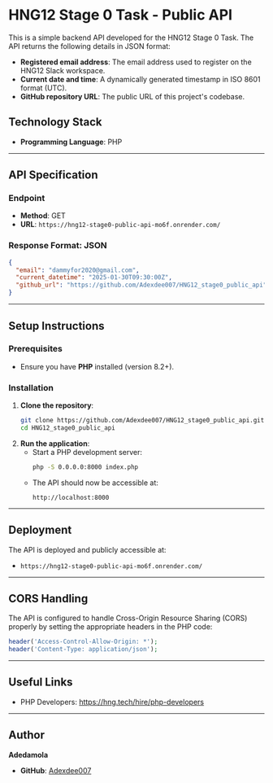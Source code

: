 # HNG12 Stage 0 Task - Public API

This is a simple backend API developed for the HNG12 Stage 0 Task. The API returns the following details in JSON format:

- **Registered email address**: The email address used to register on the HNG12 Slack workspace.
- **Current date and time**: A dynamically generated timestamp in ISO 8601 format (UTC).
- **GitHub repository URL**: The public URL of this project's codebase.

## Technology Stack

- **Programming Language**: PHP

---

## API Specification

### Endpoint
- **Method**: GET
- **URL**: `https://hng12-stage0-public-api-mo6f.onrender.com/`

### Response Format: JSON
```json
{
  "email": "dammyfor2020@gmail.com",
  "current_datetime": "2025-01-30T09:30:00Z",
  "github_url": "https://github.com/Adexdee007/HNG12_stage0_public_api"
}
```

---

## Setup Instructions

### Prerequisites
- Ensure you have **PHP** installed (version 8.2+).

### Installation
1. **Clone the repository**:
   ```bash
   git clone https://github.com/Adexdee007/HNG12_stage0_public_api.git
   cd HNG12_stage0_public_api
   ```
2. **Run the application**:
   - Start a PHP development server:
     ```bash
     php -S 0.0.0.0:8000 index.php
     ```
   - The API should now be accessible at:
     ```
     http://localhost:8000
     ```

---

## Deployment

The API is deployed and publicly accessible at:
- `https://hng12-stage0-public-api-mo6f.onrender.com/`

---

## CORS Handling

The API is configured to handle Cross-Origin Resource Sharing (CORS) properly by setting the appropriate headers in the PHP code:
```php
header('Access-Control-Allow-Origin: *');
header('Content-Type: application/json');
```

---

## Useful Links

- PHP Developers:  https://hng.tech/hire/php-developers
---

## Author

**Adedamola**

- **GitHub**: [Adexdee007](https://github.com/Adexdee007)